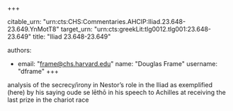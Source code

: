+++


citable_urn: "urn:cts:CHS:Commentaries.AHCIP:Iliad.23.648-23.649.YnMotT8"
target_urn: "urn:cts:greekLit:tlg0012.tlg001:23.648-23.649"
title: "Iliad 23.648-23.649"

authors:
- email: "frame@chs.harvard.edu"
  name: "Douglas Frame"
  username: "dframe"
+++

<p>analysis of the secrecy/irony in Nestor’s role in the Iliad as exemplified (here) by his saying oude se lēthō in his speech to Achilles at receiving the last prize in the chariot race</p>